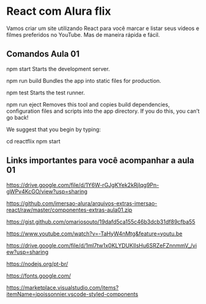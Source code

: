 # React com Alura flix
Vamos criar um site utilizando React para você marcar e listar seus vídeos e filmes preferidos no YouTube. Mas de maneira rápida e fácil.

## Comandos Aula 01

npm start
    Starts the development server.

  npm run build
    Bundles the app into static files for production.

  npm test
    Starts the test runner.

  npm run eject
    Removes this tool and copies build dependencies, configuration files
    and scripts into the app directory. If you do this, you can’t go back!

We suggest that you begin by typing:

  cd reactflix
  npm start


## Links importantes para você acompanhar a aula 01

https://drive.google.com/file/d/1Y6W-rGJgKYek2kRjIqg9Pn-gWPv4KcGO/view?usp=sharing

https://github.com/imersao-alura/arquivos-extras-imersao-react/raw/master/componentes-extras-aula01.zip

https://gist.github.com/omariosouto/19dafd5ca155c46b3dcb31df89cfba55

https://www.youtube.com/watch?v=-TaHyW4nMtg&feature=youtu.be

https://drive.google.com/file/d/1ml7tw1x0KLYDUKIIsHu6SRZeFZnnmmV_/view?usp=sharing

https://nodejs.org/pt-br/

https://fonts.google.com/

https://marketplace.visualstudio.com/items?itemName=jpoissonnier.vscode-styled-components


